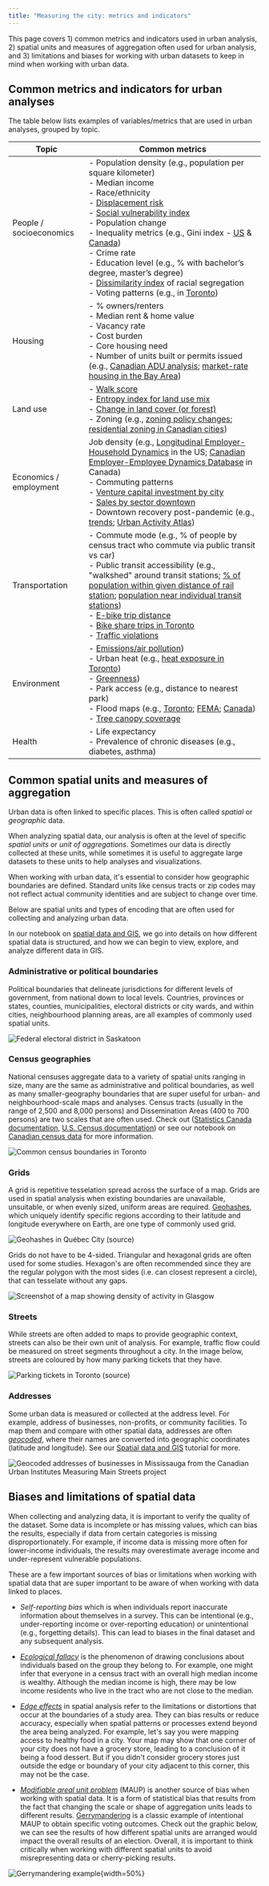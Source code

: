 ```yaml
---
title: "Measuring the city: metrics and indicators"
---
```


This page covers 1) common metrics and indicators used in urban analysis, 2) spatial units and measures of aggregation often used for urban analysis, and 3) limitations and biases for working with urban datasets to keep in mind when working with urban data.



## Common metrics and indicators for urban analyses

The table below lists examples of variables/metrics that are used in urban analyses, grouped by topic.

| Topic | Common metrics |
|--------------|------------|
| People / socioeconomics | - Population density (e.g., population per square kilometer)<br>- Median income<br>- Race/ethnicity<br>- [Displacement risk](https://www.urbandisplacement.org/maps/california-estimated-displacement-risk-model/)<br>- [Social vulnerability index](https://www.atsdr.cdc.gov/place-health/php/svi/svi-interactive-map.html)<br>- Population change<br>- Inequality metrics (e.g., Gini index - [US](https://www.census.gov/topics/income-poverty/income-inequality/about/metrics/gini-index.html) & [Canada](https://data.worldbank.org/indicator/SI.POV.GINI?locations=CA))<br>- Crime rate<br>- Education level (e.g., % with bachelor’s degree, master’s degree)<br>- [Dissimilarity index](https://www.censusscope.org/about_dissimilarity.html) of racial segregation<br>- Voting patterns (e.g., in [Toronto](https://schoolofcities.github.io/place-and-politics-toronto)) |
| Housing | - % owners/renters<br>- Median rent & home value<br>- Vacancy rate<br>- Cost burden<br>- Core housing need<br>- Number of units built or permits issued (e.g., [Canadian ADU analysis](https://schoolofcities.github.io/gentle-density/adu-development-in-canadian-cities); [market-rate housing in the Bay Area](https://www.urbandisplacement.org/blog/does-new-market-rate-housing-displace-low-income-people/)) |
| Land use | - [Walk score](https://www.walkscore.com/)<br>- [Entropy index for land use mix](https://www.geographyrealm.com/calculating-land-use-mix-with-gis/)<br>- [Change in land cover (or forest)](https://schoolofcities.github.io/historical-land-cover-toronto/)<br>- Zoning (e.g., [zoning policy changes](https://schoolofcities.github.io/gentle-density/toronto-rooming-houses); [residential zoning in Canadian cities](https://schoolofcities.github.io/yellowbelt-canadian-cities-2022/)) |
| Economics / employment | Job density (e.g., [Longitudinal Employer-Household Dynamics](https://lehd.ces.census.gov/) in the US; [Canadian Employer-Employee Dynamics Database](https://www23.statcan.gc.ca/imdb/p2SV.pl?Function=getSurvey&SDDS=5228) in Canada)<br>- Commuting patterns<br>- [Venture capital investment by city](https://schoolofcities.github.io/venture-capital-canada/)<br>- [Sales by sector downtown](https://docs.google.com/presentation/d/1hXiIEZ7L5KxM7x11Xdwf_JDRgLxap5kB/edit?slide=id.p20#slide=id.p20)<br>- Downtown recovery post-pandemic (e.g., [trends](https://downtownrecovery.com/charts/canada_trends); [Urban Activity Atlas](https://schoolofcities.github.io/urban-activity-atlas/)) |
| Transportation | - Commute mode (e.g., % of people by census tract who commute via public transit vs car)<br>- Public transit accessibility (e.g., "walkshed" around transit stations; [% of population within given distance of rail station](https://schoolofcities.github.io/rail-transit-and-population-density/); [population near individual transit stations](https://schoolofcities.github.io/tod-toronto-1996-to-2021/))<br>- [E-bike trip distance](https://schoolofcities.github.io/bike-share-toronto/efit-analysis)<br>- [Bike share trips in Toronto](https://schoolofcities.github.io/bike-share-toronto/trips-062024)<br>- [Traffic violations](https://schoolofcities.github.io/king-street-toronto/traffic-violations) |
| Environment | - [Emissions/air pollution](https://schoolofcities.github.io/air-pollution-and-premature-mortality))<br>- Urban heat (e.g., [heat exposure in Toronto](https://schoolofcities.github.io/heat-vulnerability-toronto/))<br>- [Greenness](https://nasa-eej.projects.earthengine.app/view/wherethegrassgrowsgreener))<br>- Park access (e.g., distance to nearest park)<br>- Flood maps (e.g., [Toronto](https://schoolofcities.github.io/flood-data-equity/); [FEMA](https://hazards-fema.maps.arcgis.com/apps/webappviewer/index.html?id=8b0adb51996444d4879338b5529aa9cd); [Canada](https://natural-resources.canada.ca/science-data/science-research/flood-mapping))<br>- [Tree canopy coverage](https://schoolofcities.github.io/trees-toronto/dot-map) |
| Health | - Life expectancy<br>- Prevalence of chronic diseases (e.g., diabetes, asthma) |





## Common spatial units and measures of aggregation

Urban data is often linked to specific places. This is often called *spatial* or *geographic* data.

When analyzing spatial data, our analysis is often at the level of specific *spatial units* or *unit of aggregations*.  Sometimes our data is directly collected at these units, while sometimes it is useful to aggregate large datasets to these units to help analyses and visualizations. 

When working with urban data, it's essential to consider how geographic boundaries are defined. Standard units like census tracts or zip codes may not reflect actual community identities and are subject to change over time. 

Below are spatial units and types of encoding that are often used for collecting and analyzing urban data. 

In our notebook on [spatial data and GIS](notebooks/urban-data-analytics/spatial-data-and-gis/spatial-data-and-gis.md), we go into details on how different spatial data is structured, and how we can begin to view, explore, and analyze different data in GIS.


### Administrative or political boundaries

Political boundaries that delineate jurisdictions for different levels of government, from national down to local levels. Countries, provinces or states, counties, municipalities, electoral districts or city wards, and within cities, neighbourhood planning areas, are all examples of commonly used spatial units. 

![Federal electoral district in Saskatoon](img/saskatoon.jpg)


### Census geographies

National censuses aggregate data to a variety of spatial units ranging in size, many are the same as administrative and political boundaries, as well as many smaller-geography boundaries that are super useful for urban- and neighbourhood-scale maps and analyses. Census tracts (usually in the range of 2,500 and 8,000 persons) and Dissemination Areas (400 to 700 persons) are two scales that are often used. Check out ([Statistics Canada documentation](https://www12.statcan.gc.ca/census-recensement/2021/geo/sip-pis/boundary-limites/index2021-eng.cfm?year=21), [U.S. Census documentation](https://www.census.gov/geographies/mapping-files/time-series/geo/cartographic-boundary.html)) or see our notebook on [Canadian census data](../canadian-census-data/canadian-census-data.md) for more information.

![Common census boundaries in Toronto](img/census-boundaries-legend-eg.png)


### Grids

A grid is repetitive tesselation spread across the surface of a map. Grids are used in spatial analysis when existing boundaries are unavailable, unsuitable, or when evenly sized, uniform areas are required. [Geohashes](https://www.ibm.com/docs/en/streams/4.3.0?topic=334-geohashes), which uniquely identify specific regions according to their latitude and longitude everywhere on Earth, are one type of commonly used grid. 

![Geohashes in Québec City ([source](https://geohash.softeng.co/f2m677))](img/geohash.png)

Grids do not have to be 4-sided. Triangular and hexagonal grids are often used for some studies. Hexagon's are often recommended since they are the regular polygon with the most sides (i.e. can closest represent a circle), that can tesselate without any gaps.

![Screenshot of a map showing density of activity in Glasgow](img/glasgow.png)


### Streets

While streets are often added to maps to provide geographic context, streets can also be their own unit of analysis. For example, traffic flow could be measured on street segments throughout a city. In the image below, streets are coloured by how many parking tickets that they have.

![Parking tickets in Toronto ([source](https://schoolofcities.github.io/parking-tickets-toronto/))](img/toronto-parking-tickets.png)


### Addresses

Some urban data is measured or collected at the address level. For example, address of businesses, non-profits, or community facilities. To map them and compare with other spatial data, addresses are often *[geocoded](https://en.wikipedia.org/wiki/Address_geocoding)*, where their names are converted into geographic coordinates (latitude and longitude). See our [Spatial data and GIS](../spatial-data-and-gis/spatial-data-and-gis.md) tutorial for more.

![Geocoded addresses of businesses in Mississauga from the Canadian Urban Institutes [Measuring Main Streets](https://measuringmainstreets.ca/casestudies/toronto/mississaugadundas/) project](img/addresses-mississauga.png)


## Biases and limitations of spatial data

When collecting and analyzing data, it is important to verify the quality of the dataset. Some data is incomplete or has missing values, which can bias the results, especially if data from certain categories is missing disproportionately. For example, if income data is missing more often for lower-income individuals, the results may overestimate average income and under-represent vulnerable populations.

These are a few important sources of bias or limitations when working with spatial data that are super important to be aware of when working with data linked to places.

- *Self-reporting bias* which is when individuals report inaccurate information about themselves in a survey. This can be intentional (e.g., under-reporting income or over-reporting education) or unintentional (e.g., forgetting details). This can lead to biases in the final dataset and any subsequent analysis.

- *[Ecological fallacy](https://en.wikipedia.org/wiki/Ecological_fallacy)* is the phenomenon of drawing conclusions about individuals based on the group they belong to. For example, one might infer that everyone in a census tract with an overall high median income is wealthy. Although the median income is high, there may be low income residents who live in the tract who are not close to the median.

- *[Edge effects](https://en.wikipedia.org/wiki/Boundary_problem_(spatial_analysis)#Types_and_examples)*  in spatial analysis refer to the limitations or distortions that occur at the boundaries of a study area. They can bias results or reduce accuracy, especially when spatial patterns or processes extend beyond the area being analyzed. For example, let's say you were mapping access to healthy food in a city. Your map may show that one corner of your city does not have a grocery store, leading to a conclusion of it being a food dessert. But if you didn't consider grocery stores just outside the edge or boundary of your city adjacent to this corner, this may not be the case. 

- *[Modifiable areal unit problem](https://en.wikipedia.org/wiki/Modifiable_areal_unit_problem)* (MAUP) is another source of bias when working with spatial data. It is a form of statistical bias that results from the fact that changing the scale or shape of aggregation units leads to different results. [Gerrymandering](https://en.wikipedia.org/wiki/Gerrymandering) is a classic example of intentional MAUP to obtain specific voting outcomes. Check out the graphic below, we can see the results of how different spatial units are arranged would impact the overall results of an election. Overall, it is important to think critically when working with different spatial units to avoid misrepresenting data or cherry-picking results.

![Gerrymandering example](img/gerrymandering.png){width=50%}


